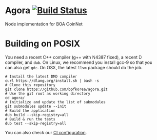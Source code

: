 # Agora [![Build Status](https://travis-ci.com/bpfkorea/agora.svg?branch=v0.x.x)](https://travis-ci.com/bpfkorea/agora)

Node implementation for BOA CoinNet

# Building on POSIX

You need a recent C++ compiler (g++ with N4387 fixed), a recent D compiler, and `dub`.
On Linux, we recommend you install gcc-9 so that you can also get `gdc`.
On OSX, the latest `llvm` package should do the job.

```console
# Install the latest DMD compiler
curl https://dlang.org/install.sh | bash -s
# Clone this repository
git clone https://github.com/bpfkorea/agora.git
# Use the git root as working directory
cd agora/
# Initialize and update the list of submodules
git submodules update --init
# Build the application
dub build --skip-registry=all
# Build & run the tests
dub test --skip-registry=all
```

You can also check our [CI configuration](./.travis.yml).
